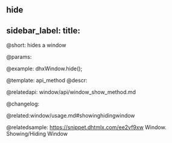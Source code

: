 hide
---
sidebar_label: 
title: 
---          

@short: hides a window


@params:




@example:
dhxWindow.hide();


@template: api_method
@descr:



@relatedapi:
window/api/window_show_method.md


@changelog:

@related:window/usage.md#showinghidingwindow

@relatedsample: https://snippet.dhtmlx.com/ee2vf9xw	Window. Showing/Hiding Window